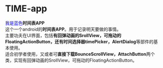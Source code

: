 # TIME-app
<font color=Blue>我是蓝色</font>**时间表APP**<Br/>
这个一个android的**时间表APP**。用于记录明天要做的事情。 <Br/>
主要功夫在UI界面，包括**有回弹动画的SrollView，可拖动的FloatingActionButton，还有时间选择器timePicker，AlertDialog**等部件的基本使用。<Br/>
适合初学者使用，又或者可**直接下载BounceScrollView，AttachButton**两个类，实现有回弹动画的SrollView，可拖动的FloatingActionButton。

